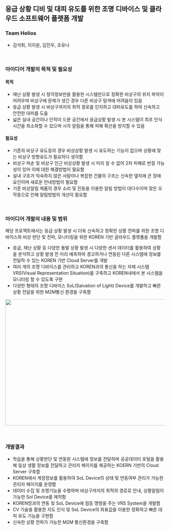 ## 응급 상황 디비 및 대피 유도를 위한 조명 디바이스 및 클라우드 소프트웨어 플랫폼 개발

### Team Helios
- 김석휘, 이지윤, 김진우, 조유나

<br>

### 아이디어 개발의 목적 및 필요성
#### 목적
- 재난 상황 발생 시 청각정보만을 활용한 시스템만으로 정확한 비상구의 위치 파악이 어려우며 비상구에 문제가 생긴 경우 다른 비상구 탐색에 어려움이 있음
- 응급 상황 발생 시 비상구까지의 최적 경로를 인지하고 대피유도를 하여 신속하고 안전한 대피를 도움
- 넓은 실내 공간이나 인적이 드문 공간에서 응급상황 발생 시 본 시스템이 최초 인식 시간을 최소화할 수 있으며 시각 알림을 통해 피해 확산을 방지할 수 있음

#### 필요성
- 기존의 비상구 유도등의 경우 비상상황 발생 시 유도하는 기능이 없으며 상황에 맞는 비상구 방향유도가 필요하다 생각함
- 비상구 파손 및 비상구 인근 비상상황 발생 시 미리 알 수 없어 2차 피해로 번질 가능성이 있어 이에 대한 해결방법이 필요함
- 실내 구조가 익숙하지 않은 사람이나 복잡한 건물의 구조는 신속한 댚치에 큰 장애요인이며 새로운 안내방법이 필요함
- 기존 비상알림 제품의 경우 소리 및 진동을 이용한 알림 방법이 대다수이며 잦은 오작동으로 인해 알림방법의 개선이 필요함

<br>

### 아이디어 개발의 내용 및 범위

 해당 프로젝트에서는 응급 상황 발생 시 더욱 신속하고 정확한 상황 전파를 위한 조명 디바이스와 비상 판단 및 전파, 모니터링을 위한 KOREN 기반 글라우드 플랫폼을 개발함
- 응급, 재난 상황 등 다양한 돌발 상황 발생 시 다양한 센서 데이터를 활용하여 상황을 분석하고 상황 발생 전 미리 예측하여 경고하거나 연동된 다른 시스템에 정보를 전달하 수 있는 KOREN 기반 Cloud Server를 개발
- 여러 개의 조명 디바이스를 관리하고 KOREN과의 통신을 하는 자체 시스템 VRS(Visual Representation Situation)를 구축하고 KOREN내에서 본 시스템을 모니터링 할 수 있도록 구현
- 다양한 형태의 조명 디바이스 SoL(Salvation of Light) Device를 개발하고 빠른 상황 전달을 위한 M2M통신 환경을 구축함

<p align="center">
  <img src="https://github.com/user-attachments/assets/e6448209-a002-444c-916e-893e22dd19f4" width="700" height="400"/>
</p>

<br>

### 개발결과
- 학습을 통해 상황판단 및 연동된 시스템에 정보를 전달하며 공공데이터 포털을 활용해 일상 생활 정보를 전달하고 관리자 페이지를 제공하는 KOERN 기반의 Cloud Server 구축함
- KOREN에서 계정정보를 활용하여 SoL Device의 상태 및 연동여부 관리가 가능한 관리자 페이지를 운영함
- 데이터 수집 및 조명기능을 수행하며 비상구까지의 최적의 경로로 안내, 상황알림이 가능한 Sol Device를 제작함
- KOREN망과의 연동 및 SoL Device에 점등 명령을 주는 VRS System을 개발함
- CV 기술을 활용한 지도 인식 및 SoL Device의 좌표값을 이용한 정확하고 빠른 대피 유도 기능을 구현함
- 신속한 상황 전파가 가능한 M2M 통신환경을 구축함

